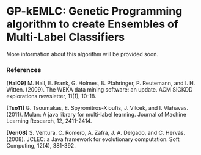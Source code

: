 # GP-kEMLC: Genetic Programming algorithm to create Ensembles of Multi-Label Classifiers

More information about this algorithm will be provided soon.

### References
<a name="Hal09"></a>**[Hal09]** M. Hall, E. Frank, G. Holmes, B. Pfahringer, P. Reutemann, and I. H. Witten. (2009). The WEKA data mining software: an update. ACM SIGKDD explorations newsletter, 11(1), 10-18.

<a name="Tso11"></a>**[Tso11]** G. Tsoumakas, E. Spyromitros-Xioufis, J. Vilcek, and I. Vlahavas. (2011). Mulan: A java library for multi-label learning. Journal of Machine Learning Research, 12, 2411-2414.

<a name="Ven08"></a>**[Ven08]** S. Ventura, C. Romero, A. Zafra, J. A. Delgado, and C. Hervás. (2008). JCLEC: a Java framework for evolutionary computation. Soft Computing, 12(4), 381-392.